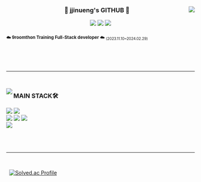<div align="center">

  <img align="right" src="https://github-readme-stats.vercel.app/api?username=jjinueng&show_icons=true&theme=transparent&hide="/>

  ### 🐹 jjinueng's GITHUB 🐹

 <a href="https://github.com/jjinueng"><img src="https://hits.seeyoufarm.com/api/count/incr/badge.svg?url=https%3A%2F%2Fgithub.com%2Fjjinueng&count_bg=%23000000&title_bg=%23000000&icon=github.svg&icon_color=%23E7E7E7&title=GitHub&edge_flat=false)"/></a> <a href="https://solved.ac/jjinueng"><img src="http://mazassumnida.wtf/api/mini/generate_badge?boj=jjinueng"/></a>
 <a href="https://jjinueng.tistory.com/"><img src="https://img.shields.io/badge/TISTORY BLOG-000000?style=flat-square&logo=tistory&logoColor=white"/></a><br>


<div align="left">
  
<sub>**☁️ 9roomthon Training Full-Stack developer ☁️**</sub> <sub><sub>(2023.11.10~2024.02.29)</sub></sub>

 <br>
 <br>
  <br>
</div>
</div>

 ---

 <br>

<img align="left" src="https://github-readme-stats.vercel.app/api/top-langs/?username=jjinueng&theme=transparent&exclude_repo=Computer-Science-Engineering&layout=compact&langs_count=10"/></a>

<div align="left">

### MAIN STACK🛠️
<img src="https://img.shields.io/badge/HTML5-E34F26?style=for-the-badge&logo=html5&logoColor=white"/>
<img src="https://img.shields.io/badge/CSS3-1572B6?style=for-the-badge&logo=css3&logoColor=white"/>
<br>
<img src="https://img.shields.io/badge/JavaScript-F7DF1E?style=for-the-badge&logo=javascript&logoColor=white"/></a>
<img src="https://img.shields.io/badge/Typescript-3178C6?style=for-the-badge&logo=typescript&logoColor=white"/>
<img src="https://img.shields.io/badge/react-%2361DAFB.svg?&style=for-the-badge&logo=react&logoColor=white" />
<br>
<img src="https://img.shields.io/badge/C++-00599C?style=for-the-badge&logo=C%2B%2B&logoColor=white"/></a>
<br>
<br><br><br>

---

<br>

&nbsp; [![Solved.ac Profile](http://mazassumnida.wtf/api/v2/generate_badge?boj=jjinueng)](https://solved.ac/jjinueng/)
